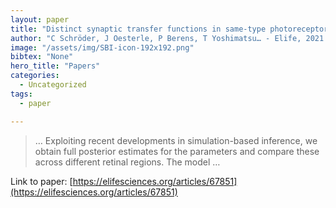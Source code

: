 ```yaml
---
layout: paper
title: "Distinct synaptic transfer functions in same-type photoreceptors"
author: "C Schröder, J Oesterle, P Berens, T Yoshimatsu… - Elife, 2021 - elifesciences.org"
image: "/assets/img/SBI-icon-192x192.png"
bibtex: "None"
hero_title: "Papers"
categories:
  - Uncategorized
tags:
  - paper

---
```

>… Exploiting recent developments in simulation-based inference, we obtain full posterior estimates for the parameters and compare these across different retinal regions. The model …

Link to paper: [https://elifesciences.org/articles/67851](https://elifesciences.org/articles/67851)


